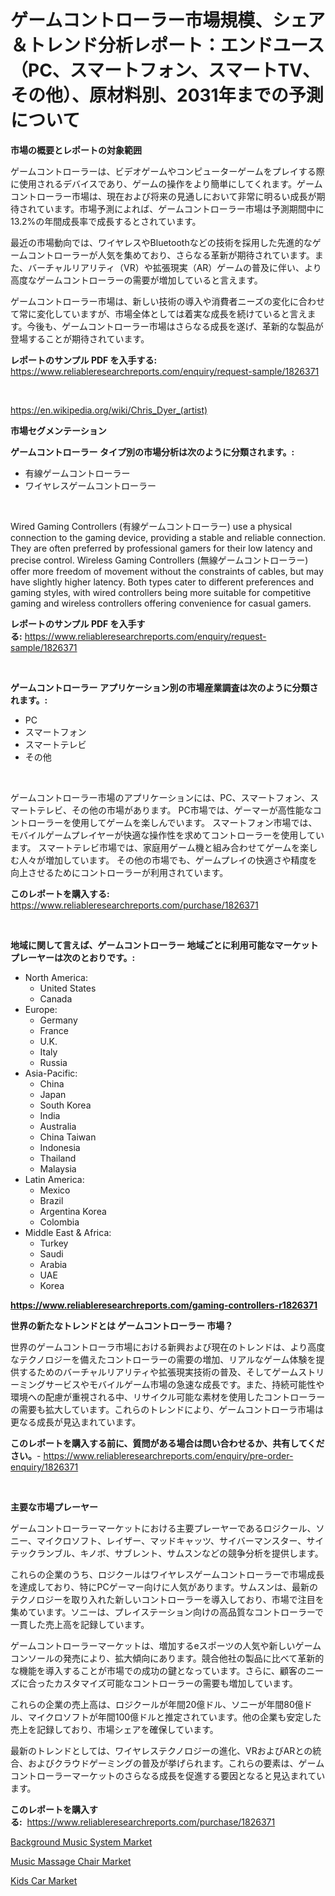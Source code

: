 <p><h1>ゲームコントローラー市場規模、シェア＆トレンド分析レポート：エンドユース（PC、スマートフォン、スマートTV、その他）、原材料別、2031年までの予測について</h1></p><p><strong>市場の概要とレポートの対象範囲</strong></p>
<p><p>ゲームコントローラーは、ビデオゲームやコンピューターゲームをプレイする際に使用されるデバイスであり、ゲームの操作をより簡単にしてくれます。ゲームコントローラー市場は、現在および将来の見通しにおいて非常に明るい成長が期待されています。市場予測によれば、ゲームコントローラー市場は予測期間中に13.2%の年間成長率で成長するとされています。</p><p>最近の市場動向では、ワイヤレスやBluetoothなどの技術を採用した先進的なゲームコントローラーが人気を集めており、さらなる革新が期待されています。また、バーチャルリアリティ（VR）や拡張現実（AR）ゲームの普及に伴い、より高度なゲームコントローラーの需要が増加していると言えます。</p><p>ゲームコントローラー市場は、新しい技術の導入や消費者ニーズの変化に合わせて常に変化していますが、市場全体としては着実な成長を続けていると言えます。今後も、ゲームコントローラー市場はさらなる成長を遂げ、革新的な製品が登場することが期待されています。</p></p>
<p><strong>レポートのサンプル PDF を入手する:</strong> <a href="https://www.reliableresearchreports.com/enquiry/request-sample/1826371">https://www.reliableresearchreports.com/enquiry/request-sample/1826371</a></p>
<p>&nbsp;</p>
<p><a href="https://en.wikipedia.org/wiki/Chris_Dyer_(artist)">https://en.wikipedia.org/wiki/Chris_Dyer_(artist)</a></p>
<p><strong>市場セグメンテーション</strong></p>
<p><strong>ゲームコントローラー タイプ別の市場分析は次のように分類されます。:</strong></p>
<p><ul><li>有線ゲームコントローラー</li><li>ワイヤレスゲームコントローラー</li></ul></p>
<p>&nbsp;</p>
<p><p>Wired Gaming Controllers (有線ゲームコントローラー) use a physical connection to the gaming device, providing a stable and reliable connection. They are often preferred by professional gamers for their low latency and precise control. Wireless Gaming Controllers (無線ゲームコントローラー) offer more freedom of movement without the constraints of cables, but may have slightly higher latency. Both types cater to different preferences and gaming styles, with wired controllers being more suitable for competitive gaming and wireless controllers offering convenience for casual gamers.</p></p>
<p><strong>レポートのサンプル PDF を入手する:</strong>&nbsp;<a href="https://www.reliableresearchreports.com/enquiry/request-sample/1826371">https://www.reliableresearchreports.com/enquiry/request-sample/1826371</a></p>
<p>&nbsp;</p>
<p><strong> ゲームコントローラー アプリケーション別の市場産業調査は次のように分類されます。:</strong></p>
<p><ul><li>PC</li><li>スマートフォン</li><li>スマートテレビ</li><li>その他</li></ul></p>
<p>&nbsp;</p>
<p><p>ゲームコントローラー市場のアプリケーションには、PC、スマートフォン、スマートテレビ、その他の市場があります。 PC市場では、ゲーマーが高性能なコントローラーを使用してゲームを楽しんでいます。 スマートフォン市場では、モバイルゲームプレイヤーが快適な操作性を求めてコントローラーを使用しています。 スマートテレビ市場では、家庭用ゲーム機と組み合わせてゲームを楽しむ人々が増加しています。 その他の市場でも、ゲームプレイの快適さや精度を向上させるためにコントローラーが利用されています。</p></p>
<p><strong>このレポートを購入する:</strong>&nbsp; <a href="https://www.reliableresearchreports.com/purchase/1826371">https://www.reliableresearchreports.com/purchase/1826371</a></p>
<p>&nbsp;</p>
<p><strong>地域に関して言えば、ゲームコントローラー 地域ごとに利用可能なマーケットプレーヤーは次のとおりです。:</strong></p>
<p><ul>
    <li>
        North America:
        <ul>
            <li>United States</li>
            <li>Canada</li>
        </ul>
    </li>
    <li>
        Europe:
        <ul>
            <li>Germany</li>
            <li>France</li>
            <li>U.K.</li>
            <li>Italy</li>
            <li>Russia</li>
        </ul>
    </li>
    <li>
        Asia-Pacific:
        <ul>
            <li>China</li>
            <li>Japan</li>
            <li>South Korea</li>
            <li>India</li>
            <li>Australia</li>
            <li>China Taiwan</li>
            <li>Indonesia</li>
            <li>Thailand</li>
            <li>Malaysia</li>
        </ul>
    </li>
    <li>
        Latin America:
        <ul>
            <li>Mexico</li>
            <li>Brazil</li>
            <li>Argentina Korea</li>
            <li>Colombia</li>
        </ul>
    </li>
    <li>
        Middle East & Africa:
        <ul>
            <li>Turkey</li>
            <li>Saudi</li>
            <li>Arabia</li>
            <li>UAE</li>
            <li>Korea</li>
        </ul>
    </li>
    </ul></p>
<p><strong><a href="https://www.reliableresearchreports.com/gaming-controllers-r1826371">https://www.reliableresearchreports.com/gaming-controllers-r1826371</a></strong>&nbsp;</p>
<p><strong>世界の新たなトレンドとは ゲームコントローラー 市場？</strong></p>
<p><p>世界のゲームコントローラ市場における新興および現在のトレンドは、より高度なテクノロジーを備えたコントローラーの需要の増加、リアルなゲーム体験を提供するためのバーチャルリアリティや拡張現実技術の普及、そしてゲームストリーミングサービスやモバイルゲーム市場の急速な成長です。また、持続可能性や環境への配慮が重視される中、リサイクル可能な素材を使用したコントローラーの需要も拡大しています。これらのトレンドにより、ゲームコントローラ市場は更なる成長が見込まれています。</p></p>
<p><strong>このレポートを購入する前に、質問がある場合は問い合わせるか、共有してください。</strong>- <a href="https://www.reliableresearchreports.com/enquiry/pre-order-enquiry/1826371">https://www.reliableresearchreports.com/enquiry/pre-order-enquiry/1826371</a></p>
<p>&nbsp;</p>
<p><strong>主要な市場プレーヤー</strong></p>
<p><p>ゲームコントローラーマーケットにおける主要プレーヤーであるロジクール、ソニー、マイクロソフト、レイザー、マッドキャッツ、サイバーマンスター、サイテックランブル、キノボ、サブレント、サムスンなどの競争分析を提供します。</p><p>これらの企業のうち、ロジクールはワイヤレスゲームコントローラーで市場成長を達成しており、特にPCゲーマー向けに人気があります。サムスンは、最新のテクノロジーを取り入れた新しいコントローラーを導入しており、市場で注目を集めています。ソニーは、プレイステーション向けの高品質なコントローラーで一貫した売上高を記録しています。</p><p>ゲームコントローラーマーケットは、増加するeスポーツの人気や新しいゲームコンソールの発売により、拡大傾向にあります。競合他社の製品に比べて革新的な機能を導入することが市場での成功の鍵となっています。さらに、顧客のニーズに合ったカスタマイズ可能なコントローラーの需要も増加しています。</p><p>これらの企業の売上高は、ロジクールが年間20億ドル、ソニーが年間80億ドル、マイクロソフトが年間100億ドルと推定されています。他の企業も安定した売上を記録しており、市場シェアを確保しています。</p><p>最新のトレンドとしては、ワイヤレステクノロジーの進化、VRおよびARとの統合、およびクラウドゲーミングの普及が挙げられます。これらの要素は、ゲームコントローラーマーケットのさらなる成長を促進する要因となると見込まれています。</p></p>
<p><strong>このレポートを購入する:</strong>&nbsp;&nbsp;<a href="https://www.reliableresearchreports.com/purchase/1826371">https://www.reliableresearchreports.com/purchase/1826371</a></p>
<p><p><a href="https://github.com/mqlmqing52/Market-Research-Report-List-1/blob/main/background-music-system-market.md">Background Music System Market</a></p><p><a href="https://github.com/Jeralderzog65756e/Market-Research-Report-List-1/blob/main/music-massage-chair-market.md">Music Massage Chair Market</a></p><p><a href="https://issuu.com/reportprime-2/docs/kids-car-market-size-2030.pptx">Kids Car Market</a></p></p>